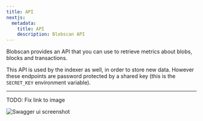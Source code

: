 ```yaml
---
title: API
nextjs:
  metadata:
    title: API
    description: Blobscan API
---
```


Blobscan provides an API that you can use to retrieve metrics about blobs, blocks and transactions.

This API is used by the indexer as well, in order to store new data. However these endpoints
are password protected by a shared key (this is the `SECRET_KEY` environment variable).

---

TODO: Fix link to image

![Swagger ui screenshot](/docs/api/swagger-ui.png)
